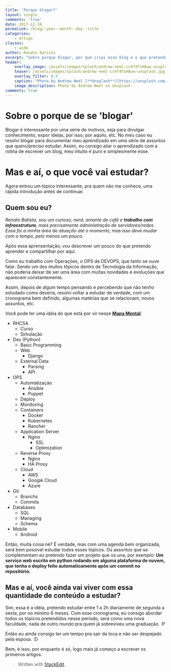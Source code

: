 ```yaml
---
title: 'Porque blogar?'
layout: single
comments: 'true'
date: 2017-12-18
permalink: /blog/:year-:month-:day-:title
categories: 
    - Artigo
classes: 
    - wide
author: Renato Batista
excerpt: "Sobre porque blogar, por que criei esse blog e o que pretendo."
header:
    overlay_image: /assets/images/splash/andrew-neel-cckf4TsHAuw-unsplash.jpg
    teaser: /assets/images/splash/andrew-neel-cckf4TsHAuw-unsplash.jpg
    overlay_filter: 0.5
    caption: "Photo by Andrew Neel [**Unsplash**](https://unsplash.com/photos/cckf4TsHAuw)"
    image_description: Photo by Andrew Neel on Unsplash
comments: true
---
```


# Sobre o porque de se 'blogar'
Blogar é interessante por uma série de motivos, seja para divulgar conhecimento, expor ideías, por isso, por aquilo, etc. No meu caso eu resolvi blogar para documentar meu aprendizado em uma série de assuntos que quero/preciso estudar. Assim, eu consigo aliar o aprendizado com a rotina de escrever um blog, meu intuito é puro e simplesmente esse.

# Mas e aí, o que você vai estudar?
Agora entrou um tópico interessante, pra quem não me conhece, uma rápida introdução antes de continuar.

## Quem sou eu?
_Renato Batista, sou um curioso, nerd, amante de café e **trabalho com infraestrutura**, mais precisamente administração de servidores/redes. Essa foi a minha área de atuação até o momento, mas isso deve mudar com o tempo, pelo menos um pouco._

Após essa aprensentação, vou descrever um pouco do que pretendo aprender e compartilhar por aqui.

Como  eu trabalho com Operações, o OPS de DEVOPS, que tanto se ouve falar. Sendo um dos muitos tópicos dentro de Tecnologia da Informação, não poderia deixar de ser uma área com muitas novidades e evoluções que aparecem constantemente.

Assim, depois de algum tempo pensando e percebendo que não tenho estudado como deveria, resolvi voltar a estudar de verdade, com um cronograma bem definido, algumas matérias que se relacionam, novos assuntos, etc.

Você pode ter uma idéia do que está por vir nesse **[Mapa Mental](https://app.wisemapping.com/c/maps/650089/public)**:

* RHCSA
    * Curso
    * Simulação 
* Dev (Python)
    * Basic Programming
    * Web
        + Django
    * External Data
        + Parsing
        + API
* OPS
    * Automatização
        + Ansible
        + Puppet
    - Deploy
    - Monitoring
    - Containers
        + Docker
        + Kubernetes
        + Rancher
    - Application Server
        + Nginx
            * SSL
            * Optimization
    - Reverse Proxy
        + Nginx
        + HA Proxy
    - Cloud
        + AWS
        + Google Cloud
        + Azure
* Git
    - Branchs
    - Commits
* Databases
    - SQL
    - Managing
    - Schema
* Mobile
    - Android

Então, muita coisa né? É verdade, mas com uma agenda bem organizada, será bem possível estudar todos esses tópicos.
Os assuntos que se complementam eu pretendo fazer um projeto que os una, por exemplo: **Um serviço web escrito em python rodando em alguma plataforma de nuvem, que tenha o deploy feito automaticamente após um
commit no repositório.**

## Mas e aí, você ainda vai viver com essa quantidade de conteúdo a estudar?

Sim, essa é a idéia, pretendo estudar entre 1 a 2h diariamente de segunda a sexta, por no mínimo 6 meses. Com esse cronograma, eu consigo abordar todos os tópicos pretendidos nesse período, será como uma nova faculdade, nada de outro mundo pra quem já sobreviveu uma graduação. :P

Então eu ainda consigo ter um tempo pra sair da toca e não ser despejado pela esposa. :D

Bem, é isso, por enquanto é só, logo mais já começo a escrever os primeiros artigos.

> Written with [StackEdit](https://stackedit.io/).